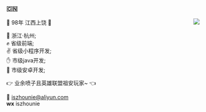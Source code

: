 ### :cn:
<img align="right" src="https://github-readme-stats.vercel.app/api?username=zhounie&show_icons=true&icon_color=0366d6&text_color=24292e&bg_color=ffffff&hide_title=true" />

🌱 98年 江西上饶 :boy: <br>

:office: 浙江·杭州;<br>
:fist: 省级前端;<br>
:v: 省级小程序开发;<br>
:hand: 市级java开发;<br>
:wave: 市级安卓开发;<br>

:point_right: 业余喷子且英雄联盟祖安玩家~ :point_left:<br>

:email: iszhounie@aliyun.com<br>
**wx** iszhounie<br>
